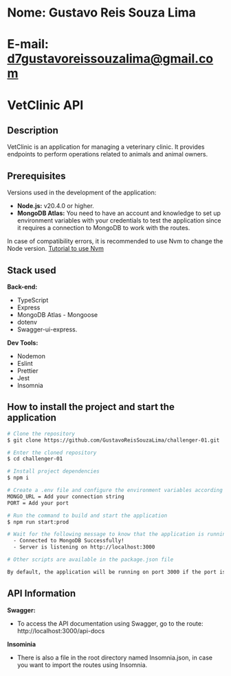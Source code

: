 # Nome: Gustavo Reis Souza Lima

# E-mail: d7gustavoreissouzalima@gmail.com

# VetClinic API

## Description

VetClinic is an application for managing a veterinary clinic. It provides endpoints to perform operations related to animals and animal owners.

## Prerequisites

Versions used in the development of the application:

- **Node.js:** v20.4.0 or higher.
- **MongoDB Atlas:** You need to have an account and knowledge to set up environment variables with your credentials to test the application since it requires a connection to MongoDB to work with the routes.

In case of compatibility errors, it is recommended to use Nvm to change the Node version. [Tutorial to use Nvm](https://fabiojanio.medium.com/nvm-gerencie-m%C3%BAltiplas-instala%C3%A7%C3%B5es-do-node-js-6fcd0f13aaf7)

## Stack used

**Back-end:**

- TypeScript
- Express
- MongoDB Atlas - Mongoose
- dotenv
- Swagger-ui-express.

**Dev Tools:**

- Nodemon
- Eslint
- Prettier
- Jest
- Insomnia

## How to install the project and start the application

```bash
# Clone the repository
$ git clone https://github.com/GustavoReisSouzaLima/challenger-01.git

# Enter the cloned repository
$ cd challenger-01

# Install project dependencies
$ npm i

# Create a .env file and configure the environment variables according to .env.example to connect to MongoDB Atlas
MONGO_URL = Add your connection string
PORT = Add your port

# Run the command to build and start the application
$ npm run start:prod

# Wait for the following message to know that the application is running
  - Connected to MongoDB Successfully!
  - Server is listening on http://localhost:3000

# Other scripts are available in the package.json file

By default, the application will be running on port 3000 if the port is not specified in the .env file.
```

## API Information

**Swagger:**

- To access the API documentation using Swagger, go to the route: http://localhost:3000/api-docs

**Insominia**

- There is also a file in the root directory named Insomnia.json, in case you want to import the routes using Insomnia.
